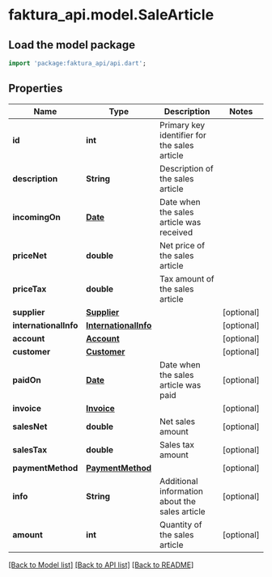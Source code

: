 # faktura_api.model.SaleArticle

## Load the model package
```dart
import 'package:faktura_api/api.dart';
```

## Properties
Name | Type | Description | Notes
------------ | ------------- | ------------- | -------------
**id** | **int** | Primary key identifier for the sales article | 
**description** | **String** | Description of the sales article | 
**incomingOn** | [**Date**](Date.md) | Date when the sales article was received | 
**priceNet** | **double** | Net price of the sales article | 
**priceTax** | **double** | Tax amount of the sales article | 
**supplier** | [**Supplier**](Supplier.md) |  | [optional] 
**internationalInfo** | [**InternationalInfo**](InternationalInfo.md) |  | [optional] 
**account** | [**Account**](Account.md) |  | [optional] 
**customer** | [**Customer**](Customer.md) |  | [optional] 
**paidOn** | [**Date**](Date.md) | Date when the sales article was paid | [optional] 
**invoice** | [**Invoice**](Invoice.md) |  | [optional] 
**salesNet** | **double** | Net sales amount | [optional] 
**salesTax** | **double** | Sales tax amount | [optional] 
**paymentMethod** | [**PaymentMethod**](PaymentMethod.md) |  | [optional] 
**info** | **String** | Additional information about the sales article | [optional] 
**amount** | **int** | Quantity of the sales article | [optional] 

[[Back to Model list]](../README.md#documentation-for-models) [[Back to API list]](../README.md#documentation-for-api-endpoints) [[Back to README]](../README.md)


